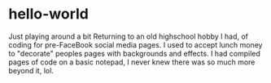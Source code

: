 # hello-world
Just playing around a bit
Returning to an old highschool hobby I had, of coding for pre-FaceBook social media pages.  I used to accept lunch money to "decorate" peoples pages with backgrounds and effects.  I had compiled pages of code on a basic notepad, I never knew there was so much more beyond it, lol.  
